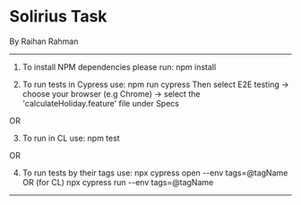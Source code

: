 # Solirius Task

By Raihan Rahman

*******************************************************************************************************************************************************************

1. To install NPM dependencies please run: npm install

2. To run tests in Cypress use: npm run cypress
    Then select E2E testing -> choose your browser (e.g Chrome) -> select the 'calculateHoliday.feature' file under Specs

OR

3. To run in CL use: npm test

OR

4. To run tests by their tags use: npx cypress open --env tags=@tagName OR (for CL) npx cypress run --env tags=@tagName
   

*******************************************************************************************************************************************************************
